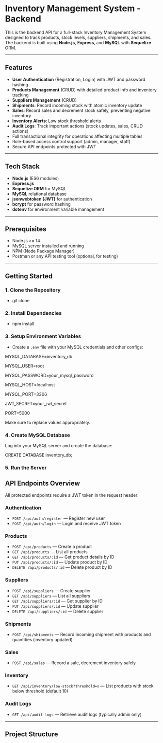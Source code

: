 # Inventory Management System - Backend

This is the backend API for a full-stack Inventory Management System designed to track products, stock levels, suppliers, shipments, and sales. The backend is built using **Node.js**, **Express**, and **MySQL** with **Sequelize** ORM.

---

## Features

- **User Authentication** (Registration, Login) with JWT and password hashing
- **Products Management** (CRUD) with detailed product info and inventory tracking
- **Suppliers Management** (CRUD)
- **Shipments**: Record incoming stock with atomic inventory update
- **Sales**: Record sales and decrement stock safely, preventing negative inventory
- **Inventory Alerts**: Low stock threshold alerts
- **Audit Logs**: Track important actions (stock updates, sales, CRUD actions)
- Full transactional integrity for operations affecting multiple tables
- Role-based access control support (admin, manager, staff)
- Secure API endpoints protected with JWT

---

## Tech Stack

- **Node.js** (ES6 modules)
- **Express.js**
- **Sequelize ORM** for MySQL
- **MySQL** relational database
- **jsonwebtoken (JWT)** for authentication
- **bcrypt** for password hashing
- **dotenv** for environment variable management

---

## Prerequisites

- Node.js >= 14
- MySQL server installed and running
- NPM (Node Package Manager)
- Postman or any API testing tool (optional, for testing)

---

## Getting Started

### 1. Clone the Repository

- git clone <your-repository-url>


### 2. Install Dependencies

- npm install


### 3. Setup Environment Variables

- Create a `.env` file with your MySQL credentials and other configs:

MYSQL_DATABASE=inventory_db

MYSQL_USER=root

MYSQL_PASSWORD=your_mysql_password

MYSQL_HOST=localhost

MYSQL_PORT=3306

JWT_SECRET=your_jwt_secret

PORT=5000


Make sure to replace values appropriately.

### 4. Create MySQL Database

Log into your MySQL server and create the database:

CREATE DATABASE inventory_db;


### 5. Run the Server




## API Endpoints Overview

All protected endpoints require a JWT token in the request header:


### Authentication

- `POST /api/auth/register` — Register new user
- `POST /api/auth/login` — Login and receive JWT token

### Products

- `POST /api/products` — Create a product
- `GET /api/products` — List all products
- `GET /api/products/:id` — Get product details by ID
- `PUT /api/products/:id` — Update product by ID
- `DELETE /api/products/:id` — Delete product by ID

### Suppliers

- `POST /api/suppliers` — Create supplier
- `GET /api/suppliers` — List all suppliers
- `GET /api/suppliers/:id` — Get supplier by ID
- `PUT /api/suppliers/:id` — Update supplier
- `DELETE /api/suppliers/:id` — Delete supplier

### Shipments

- `POST /api/shipments` — Record incoming shipment with products and quantities (inventory updated)

### Sales

- `POST /api/sales` — Record a sale, decrement inventory safely

### Inventory

- `GET /api/inventory/low-stock?threshold=x` — List products with stock below threshold (default 10)

### Audit Logs

- `GET /api/audit-logs` — Retrieve audit logs (typically admin only)

---

## Project Structure

